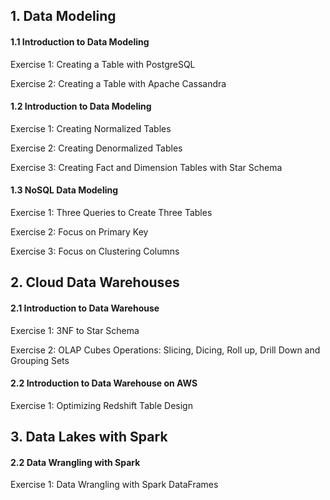 ## 1. Data Modeling

#### 1.1 Introduction to Data Modeling

Exercise 1: Creating a Table with PostgreSQL

Exercise 2: Creating a Table with Apache Cassandra

#### 1.2 Introduction to Data Modeling

Exercise 1: Creating Normalized Tables

Exercise 2: Creating Denormalized Tables

Exercise 3: Creating Fact and Dimension Tables with Star Schema

#### 1.3 NoSQL Data Modeling

Exercise 1: Three Queries to Create Three Tables

Exercise 2: Focus on Primary Key

Exercise 3: Focus on Clustering Columns



## 2. Cloud Data Warehouses

#### 2.1 Introduction to Data Warehouse

Exercise 1: 3NF to Star Schema

Exercise 2: OLAP Cubes Operations: Slicing, Dicing, Roll up, Drill Down and Grouping Sets

#### 2.2 Introduction to Data Warehouse on AWS

Exercise 1: Optimizing Redshift Table Design



## 3. Data Lakes with Spark

#### 2.2 Data Wrangling with Spark

Exercise 1: Data Wrangling with Spark DataFrames
